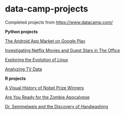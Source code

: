 # data-camp-projects
Completed projects from https://www.datacamp.com/

<b>Python projects</b>

<a href="https://github.com/Paheychup/data-camp-projects/blob/main/Python/The%20Android%20App%20Market%20on%20Google%20Play/notebook.ipynb">The Android App Market on Google Play</a>

<a href="https://github.com/Paheychup/data-camp-projects/blob/main/Python/Investigating%20Netflix%20Movies%20and%20Guest%20Stars%20in%20The%20Office/notebook.ipynb">Investigating Netflix Movies and Guest Stars in The Office</a>

<a href="https://github.com/Paheychup/data-camp-projects/blob/main/Python/Exploring%20the%20Evolution%20of%20Linux/notebook.ipynb">Exploring the Evolution of Linux</a>

<a href="https://github.com/Paheychup/data-camp-projects/blob/main/Python/Analyzing%20TV%20Data/notebook.ipynb">Analyzing TV Data</a>

<b>R projects</b>

<a href="https://github.com/Paheychup/data-camp-projects/blob/main/R/A%20Visual%20History%20of%20Nobel%20Prize%20Winners/notebook.ipynb">A Visual History of Nobel Prize Winners</a>

<a href="https://github.com/Paheychup/data-camp-projects/blob/main/R/Are%20You%20Ready%20for%20the%20Zombie%20Apocalypse_/notebook.ipynb">Are You Ready for the Zombie Apocalypse</a>

<a href="https://github.com/Paheychup/data-camp-projects/blob/main/R/Dr.%20Semmelweis%20and%20the%20Discovery%20of%20Handwashing/notebook.ipynb">Dr. Semmelweis and the Discovery of Handwashing</a>

